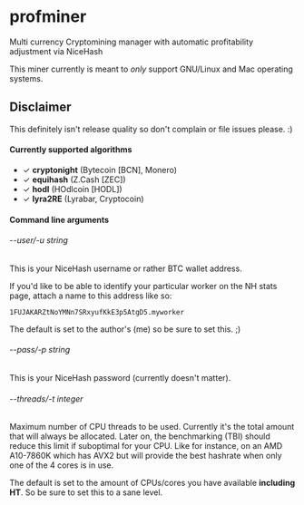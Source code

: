 # profminer
Multi currency Cryptomining manager with automatic profitability adjustment via NiceHash

This miner currently is meant to *only* support GNU/Linux and Mac operating systems.

## Disclaimer

This definitely isn't release quality so don't complain or file issues please. :) 

#### Currently supported algorithms
 * ✓ __cryptonight__ (Bytecoin [BCN], Monero)
 * ✓ __equihash__ (Z.Cash [ZEC])
 * ✓ __hodl__ (HOdlcoin [HODL])
 * ✓ __lyra2RE__ (Lyrabar, Cryptocoin)

#### Command line arguments

###### --user/-u string
This is your NiceHash username or rather BTC wallet address.

If you'd like to be able to identify your particular worker on the NH
stats page, attach a name to this address like so:

	1FUJAKARZtNoYMNn7SRxyufKkE3p5AtgD5.myworker

The default is set to the author's (me) so be sure to set this. ;)

###### --pass/-p string
This is your NiceHash password (currently doesn't matter).

###### --threads/-t integer 
Maximum number of CPU threads to be used. Currently it's the total amount
that will always be allocated. Later on, the benchmarking (TBI) should reduce
this limit if suboptimal for your CPU. Like for instance, on an AMD A10-7860K which has
AVX2 but will provide the best hashrate when only one of the 4 cores is in use.	

The default is set to the amount of CPUs/cores you have available **including HT**.
So be sure to set this to a sane level.
